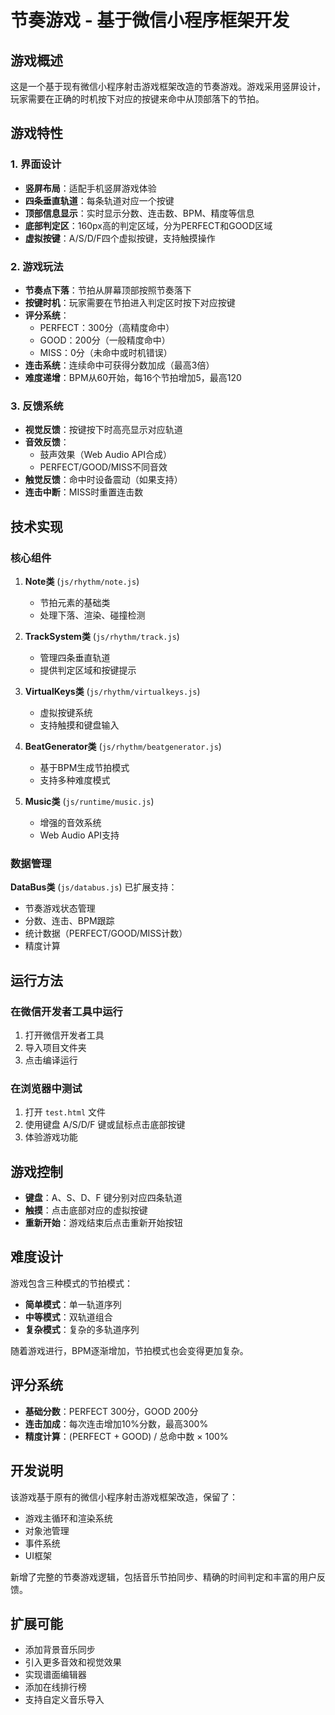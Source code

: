 # 节奏游戏 - 基于微信小程序框架开发

## 游戏概述

这是一个基于现有微信小程序射击游戏框架改造的节奏游戏。游戏采用竖屏设计，玩家需要在正确的时机按下对应的按键来命中从顶部落下的节拍。

## 游戏特性

### 1. 界面设计
- **竖屏布局**：适配手机竖屏游戏体验
- **四条垂直轨道**：每条轨道对应一个按键
- **顶部信息显示**：实时显示分数、连击数、BPM、精度等信息
- **底部判定区**：160px高的判定区域，分为PERFECT和GOOD区域
- **虚拟按键**：A/S/D/F四个虚拟按键，支持触摸操作

### 2. 游戏玩法
- **节奏点下落**：节拍从屏幕顶部按照节奏落下
- **按键时机**：玩家需要在节拍进入判定区时按下对应按键
- **评分系统**：
  - PERFECT：300分（高精度命中）
  - GOOD：200分（一般精度命中）
  - MISS：0分（未命中或时机错误）
- **连击系统**：连续命中可获得分数加成（最高3倍）
- **难度递增**：BPM从60开始，每16个节拍增加5，最高120

### 3. 反馈系统
- **视觉反馈**：按键按下时高亮显示对应轨道
- **音效反馈**：
  - 鼓声效果（Web Audio API合成）
  - PERFECT/GOOD/MISS不同音效
- **触觉反馈**：命中时设备震动（如果支持）
- **连击中断**：MISS时重置连击数

## 技术实现

### 核心组件

1. **Note类** (`js/rhythm/note.js`)
   - 节拍元素的基础类
   - 处理下落、渲染、碰撞检测

2. **TrackSystem类** (`js/rhythm/track.js`)
   - 管理四条垂直轨道
   - 提供判定区域和按键提示

3. **VirtualKeys类** (`js/rhythm/virtualkeys.js`)
   - 虚拟按键系统
   - 支持触摸和键盘输入

4. **BeatGenerator类** (`js/rhythm/beatgenerator.js`)
   - 基于BPM生成节拍模式
   - 支持多种难度模式

5. **Music类** (`js/runtime/music.js`)
   - 增强的音效系统
   - Web Audio API支持

### 数据管理

**DataBus类** (`js/databus.js`) 已扩展支持：
- 节奏游戏状态管理
- 分数、连击、BPM跟踪
- 统计数据（PERFECT/GOOD/MISS计数）
- 精度计算

## 运行方法

### 在微信开发者工具中运行
1. 打开微信开发者工具
2. 导入项目文件夹
3. 点击编译运行

### 在浏览器中测试
1. 打开 `test.html` 文件
2. 使用键盘 A/S/D/F 键或鼠标点击底部按键
3. 体验游戏功能

## 游戏控制

- **键盘**：A、S、D、F 键分别对应四条轨道
- **触摸**：点击底部对应的虚拟按键
- **重新开始**：游戏结束后点击重新开始按钮

## 难度设计

游戏包含三种模式的节拍模式：
- **简单模式**：单一轨道序列
- **中等模式**：双轨道组合
- **复杂模式**：复杂的多轨道序列

随着游戏进行，BPM逐渐增加，节拍模式也会变得更加复杂。

## 评分系统

- **基础分数**：PERFECT 300分，GOOD 200分
- **连击加成**：每次连击增加10%分数，最高300%
- **精度计算**：(PERFECT + GOOD) / 总命中数 × 100%

## 开发说明

该游戏基于原有的微信小程序射击游戏框架改造，保留了：
- 游戏主循环和渲染系统
- 对象池管理
- 事件系统
- UI框架

新增了完整的节奏游戏逻辑，包括音乐节拍同步、精确的时间判定和丰富的用户反馈。

## 扩展可能

- 添加背景音乐同步
- 引入更多音效和视觉效果
- 实现谱面编辑器
- 添加在线排行榜
- 支持自定义音乐导入
